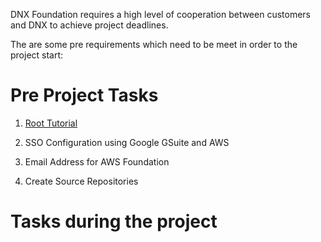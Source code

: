 DNX Foundation requires a high level of cooperation between customers and DNX to achieve project deadlines.

The are some pre requirements which need to be meet in order to the project start:

# Pre Project Tasks #
1) [Root Tutorial](DNX-root.md)

2) SSO Configuration using Google GSuite and AWS

3) Email Address for AWS Foundation

4) Create Source Repositories

# Tasks during the project #


